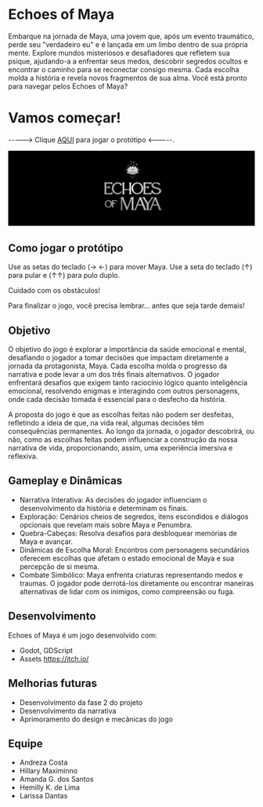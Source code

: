 # Echoes of Maya

Embarque na jornada de Maya, uma jovem que, após um evento traumático, perde seu "verdadeiro eu" e é lançada em um limbo dentro de sua própria mente. Explore mundos misteriosos e desafiadores que refletem sua psique, ajudando-a a enfrentar seus medos, descobrir segredos ocultos e encontrar o caminho para se reconectar consigo mesma. Cada escolha molda a história e revela novos fragmentos de sua alma. Você está pronto para navegar pelos Echoes of Maya?


# Vamos começar!

-----> Clique [AQUI](https://echoes-of-maya-prototype.netlify.app/) para jogar o protótipo <-----.

![Image](screenshot.jpg)

## Como jogar o protótipo

Use as setas do teclado (→ ←) para mover Maya.
Use a seta do teclado (↑) para pular e (↑↑) para pulo duplo.

Cuidado com os obstáculos! 

Para finalizar o jogo, você precisa lembrar... antes que seja tarde demais!


## Objetivo

O objetivo do jogo é explorar a importância da saúde emocional e mental, desafiando o jogador a tomar decisões que impactam diretamente a jornada da protagonista, Maya. Cada escolha molda o progresso da narrativa e pode levar a um dos três finais alternativos. O jogador enfrentará desafios que exigem tanto raciocínio lógico quanto inteligência emocional, resolvendo enigmas e interagindo com outros personagens, onde cada decisão tomada é essencial para o desfecho da história.

A proposta do jogo é que as escolhas feitas não podem ser desfeitas, refletindo a ideia de que, na vida real, algumas decisões têm consequências permanentes. Ao longo da jornada, o jogador descobrirá, ou não, como as escolhas feitas podem influenciar a construção da nossa narrativa de vida, proporcionando, assim, uma experiência imersiva e reflexiva.


## Gameplay e Dinâmicas

- Narrativa Interativa:
As decisões do jogador influenciam o desenvolvimento da história e determinam os finais.
- Exploração:
Cenários cheios de segredos, itens escondidos e diálogos opcionais que revelam mais sobre Maya e Penumbra.
- Quebra-Cabeças:
Resolva desafios para desbloquear memórias de Maya e avançar.
- Dinâmicas de Escolha Moral:
Encontros com personagens secundários oferecem escolhas que afetam o estado emocional de Maya e sua percepção de si mesma.
- Combate Simbólico:
Maya enfrenta criaturas representando medos e traumas. O jogador pode derrotá-los diretamente ou encontrar maneiras alternativas de lidar com os inimigos, como compreensão ou fuga.


## Desenvolvimento

Echoes of Maya é um jogo desenvolvido com:

- Godot, GDScript
- Assets https://itch.io/


## Melhorias futuras

- Desenvolvimento da fase 2 do projeto
- Desenvolvimento da narrativa
- Aprimoramento do design e mecânicas do jogo


## Equipe

- Andreza Costa
- Hillary Maximinno 
- Amanda G. dos Santos
- Hemilly K. de Lima
- Larissa Dantas
